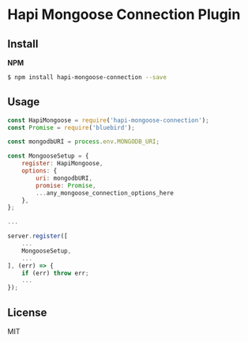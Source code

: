 # Hapi Mongoose Connection Plugin

## Install

**NPM**
```bash
$ npm install hapi-mongoose-connection --save
```

## Usage

```js
const HapiMongoose = require('hapi-mongoose-connection');
const Promise = require('bluebird');

const mongodbURI = process.env.MONGODB_URI;

const MongooseSetup = {
    register: HapiMongoose,
    options: {
        uri: mongodbURI,
        promise: Promise,
        ...any_mongoose_connection_options_here
    },
};

...

server.register([
    ...
    MongooseSetup,
    ...
], (err) => {
    if (err) throw err;
    ...
});


```

## License

MIT